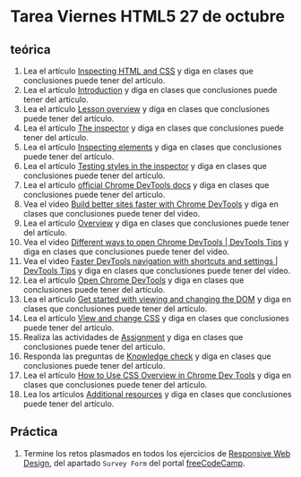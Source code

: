 # Tarea Viernes HTML5 27 de octubre

## teórica

1. Lea el artículo [Inspecting HTML and CSS](https://www.theodinproject.com/lessons/foundations-inspecting-html-and-css) y diga en clases que conclusiones puede tener del artículo.
2. Lea el artículo [Introduction](https://www.theodinproject.com/lessons/foundations-inspecting-html-and-css#introduction) y diga en clases que conclusiones puede tener del artículo.
3. Lea el artículo [Lesson overview](https://www.theodinproject.com/lessons/foundations-inspecting-html-and-css#lesson-overview) y diga en clases que conclusiones puede tener del artículo.
4. Lea el artículo [The inspector](https://www.theodinproject.com/lessons/foundations-inspecting-html-and-css#the-inspector) y diga en clases que conclusiones puede tener del artículo.
5. Lea el artículo [Inspecting elements](https://www.theodinproject.com/lessons/foundations-inspecting-html-and-css#inspecting-elements) y diga en clases que conclusiones puede tener del artículo.
6. Lea el artículo [Testing styles in the inspector](https://www.theodinproject.com/lessons/foundations-inspecting-html-and-css#testing-styles-in-the-inspector) y diga en clases que conclusiones puede tener del artículo.
7. Lea el artículo [official Chrome DevTools docs](https://developer.chrome.com/docs/devtools/) y diga en clases que conclusiones puede tener del artículo.
8. Vea el video [Build better sites faster with Chrome DevTools](https://www.youtube.com/watch?v=VYyQv0CSZOE&ab_channel=SFHTML5) y diga en clases que conclusiones puede tener del video.
9. Lea el artículo [Overview](https://developer.chrome.com/docs/devtools/overview/) y diga en clases que conclusiones puede tener del artículo.
10. Vea el video [Different ways to open Chrome DevTools | DevTools Tips](https://www.youtube.com/watch?v=X65TAP8a530&ab_channel=ChromeforDevelopers) y diga en clases que conclusiones puede tener del video.
11. Vea el video [Faster DevTools navigation with shortcuts and settings | DevTools Tips](https://www.youtube.com/watch?v=xHusjrb_34A&ab_channel=ChromeforDevelopers) y diga en clases que conclusiones puede tener del video.
12. Lea el artículo [Open Chrome DevTools](https://developer.chrome.com/docs/devtools/open/) y diga en clases que conclusiones puede tener del artículo.
13. Lea el artículo [Get started with viewing and changing the DOM](https://developer.chrome.com/docs/devtools/dom/) y diga en clases que conclusiones puede tener del artículo.
14. Lea el artículo [View and change CSS](https://developer.chrome.com/docs/devtools/css/) y diga en clases que conclusiones puede tener del artículo.
15. Realiza las actividades de [Assignment](https://www.theodinproject.com/lessons/foundations-inspecting-html-and-css#assignment) y diga en clases que conclusiones puede tener del artículo.
16. Responda las preguntas de [Knowledge check](https://www.theodinproject.com/lessons/foundations-inspecting-html-and-css#knowledge-check) y diga en clases que conclusiones puede tener del artículo.
17. Lea el artículo [How to Use CSS Overview in Chrome Dev Tools](https://www.freecodecamp.org/news/how-to-use-css-overview-in-chrome-developer-tools/) y diga en clases que conclusiones puede tener del artículo.
18. Lea los artículos [Additional resources](https://www.theodinproject.com/lessons/foundations-inspecting-html-and-css#additional-resources) y diga en clases que conclusiones puede tener del artículo.

## Práctica

1. Termine los retos plasmados en todos los ejercicios de [Responsive Web Design](https://www.freecodecamp.org/learn/2022/responsive-web-design/), del apartado `Survey Form` del portal [freeCodeCamp](https://www.freecodecamp.org/learn/).
